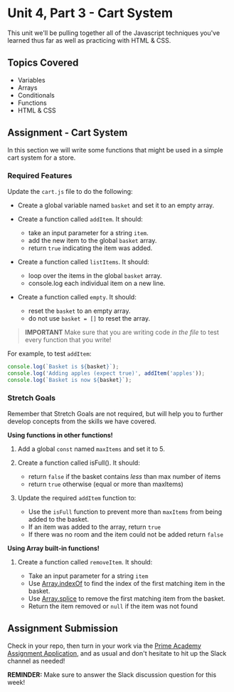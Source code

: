 # Unit 4, Part 3 - Cart System

This unit we'll be pulling together all of the Javascript techniques you've learned thus far as well as practicing with HTML & CSS.

## Topics Covered

- Variables
- Arrays
- Conditionals
- Functions
- HTML & CSS

## Assignment - Cart System

In this section we will write some functions that might be used in a simple cart system for a store.

### Required Features

Update the `cart.js` file to do the following:

- Create a global variable named `basket` and set it to an empty array.

- Create a function called `addItem`. It should:
  - take an input parameter for a string `item`.
  - add the new item to the global `basket` array.
  - return `true` indicating the item was added.

- Create a function called `listItems`. It should:
  - loop over the items in the global `basket` array.
  - console.log each individual item on a new line.

- Create a function called `empty`. It should:
  - reset the `basket` to an empty array.
  - do not use `basket = []` to reset the array.

> **IMPORTANT**
> Make sure that you are writing code _in the file_ to test every function that you write!

For example, to test `addItem`:

```js
console.log(`Basket is ${basket}`);
console.log('Adding apples (expect true)', addItem('apples'));
console.log(`Basket is now ${basket}`);
```

### Stretch Goals

Remember that Stretch Goals are not required, but will help you to further develop concepts from the skills we have covered.

**Using functions in other functions!**

1. Add a global `const` named `maxItems` and set it to 5.

2. Create a function called isFull(). It should:

   - return `false` if the basket contains _less_ than max number of items
   - return `true` otherwise (equal or more than maxItems)

3. Update the required `addItem` function to:

   - Use the `isFull` function to prevent more than `maxItems` from being added to the basket.
   - If an item was added to the array, return `true`
   - If there was no room and the item could not be added return `false`

**Using Array built-in functions!**

1. Create a function called `removeItem`. It should:

   - Take an input parameter for a string `item`
   - Use [Array.indexOf](https://developer.mozilla.org/en-US/docs/Web/JavaScript/Reference/Global_Objects/Array/indexOf) to find the index of the first matching item in the basket.
   - Use [Array.splice](https://developer.mozilla.org/en-US/docs/Web/JavaScript/Reference/Global_Objects/Array/splice) to remove the first matching item from the basket.
   - Return the item removed or `null` if the item was not found

## Assignment Submission

Check in your repo, then turn in your work via the [Prime Academy Assignment Application](http://primeacademy.io), and as usual and don't hesitate to hit up the Slack channel as needed!

**REMINDER:** Make sure to answer the Slack discussion question for this week!
